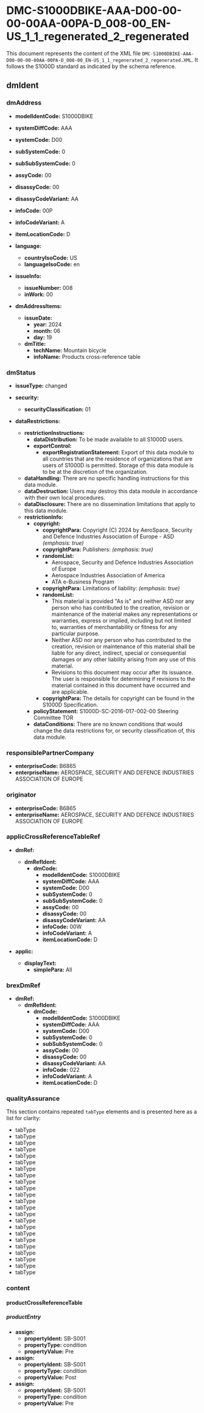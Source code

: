 # DMC-S1000DBIKE-AAA-D00-00-00-00AA-00PA-D_008-00_EN-US_1_1_regenerated_2_regenerated

This document represents the content of the XML file `DMC-S1000DBIKE-AAA-D00-00-00-00AA-00PA-D_008-00_EN-US_1_1_regenerated_2_regenerated.XML`.  It follows the S1000D standard as indicated by the schema reference.

## dmIdent

### dmAddress

*   **modelIdentCode:** S1000DBIKE
*   **systemDiffCode:** AAA
*   **systemCode:** D00
*   **subSystemCode:** 0
*   **subSubSystemCode:** 0
*   **assyCode:** 00
*   **disassyCode:** 00
*   **disassyCodeVariant:** AA
*   **infoCode:** 00P
*   **infoCodeVariant:** A
*   **itemLocationCode:** D

*   **language:**
    *   **countryIsoCode:** US
    *   **languageIsoCode:** en

*   **issueInfo:**
    *   **issueNumber:** 008
    *   **inWork:** 00

*   **dmAddressItems:**
    *   **issueDate:**
        *   **year:** 2024
        *   **month:** 06
        *   **day:** 19
    *   **dmTitle:**
        *   **techName:** Mountain bicycle
        *   **infoName:** Products cross-reference table

### dmStatus

*   **issueType:** changed

*   **security:**
    *   **securityClassification:** 01

*   **dataRestrictions:**
    *   **restrictionInstructions:**
        *   **dataDistribution:** To be made available to all S1000D users.
        *   **exportControl:**
            *   **exportRegistrationStatement:** Export of this data module to all countries that are the residence of organizations that are users of S1000D is permitted. Storage of this data module is to be at the discretion of the organization.
    *   **dataHandling:** There are no specific handling instructions for this data module.
    *   **dataDestruction:** Users may destroy this data module in accordance with their own local procedures.
    *   **dataDisclosure:** There are no dissemination limitations that apply to this data module.
    *   **restrictionInfo:**
        *   **copyright:**
            *   **copyrightPara:** Copyright (C) 2024 by AeroSpace, Security and Defence Industries Association of Europe - ASD  *(emphasis: true)*
            *   **copyrightPara:** Publishers: *(emphasis: true)*
            *   **randomList:**
                *   Aerospace, Security and Defence Industries Association of Europe
                *   Aerospace Industries Association of America
                *   ATA e-Business Program
            *   **copyrightPara:** Limitations of liability: *(emphasis: true)*
            *   **randomList:**
                *   This material is provided "As is" and neither ASD nor any person who has contributed to the creation, revision or maintenance of the material makes any representations or warranties, express or implied, including but not limited to, warranties of merchantability or fitness for any particular purpose.
                *   Neither ASD nor any person who has contributed to the creation, revision or maintenance of this material shall be liable for any direct, indirect, special or consequential damages or any other liability arising from any use of this material.
                *   Revisions to this document may occur after its issuance. The user is responsible for determining if revisions to the material contained in this document have occurred and are applicable.
            *   **copyrightPara:** The details for copyright can be found in the S1000D Specification.
        *   **policyStatement:** S1000D-SC-2016-017-002-00 Steering Committee TOR
        *   **dataConditions:** There are no known conditions that would change the data restrictions for, or security classification of, this data module.

### responsiblePartnerCompany

*   **enterpriseCode:** B6865
*   **enterpriseName:** AEROSPACE, SECURITY AND DEFENCE INDUSTRIES ASSOCIATION OF EUROPE

### originator

*   **enterpriseCode:** B6865
*   **enterpriseName:** AEROSPACE, SECURITY AND DEFENCE INDUSTRIES ASSOCIATION OF EUROPE

### applicCrossReferenceTableRef

*   **dmRef:**
    *   **dmRefIdent:**
        *   **dmCode:**
            *   **modelIdentCode:** S1000DBIKE
            *   **systemDiffCode:** AAA
            *   **systemCode:** D00
            *   **subSystemCode:** 0
            *   **subSubSystemCode:** 0
            *   **assyCode:** 00
            *   **disassyCode:** 00
            *   **disassyCodeVariant:** AA
            *   **infoCode:** 00W
            *   **infoCodeVariant:** A
            *   **itemLocationCode:** D

*   **applic:**
    *   **displayText:**
        *   **simplePara:** All

### brexDmRef

*   **dmRef:**
    *   **dmRefIdent:**
        *   **dmCode:**
            *   **modelIdentCode:** S1000DBIKE
            *   **systemDiffCode:** AAA
            *   **systemCode:** D00
            *   **subSystemCode:** 0
            *   **subSubSystemCode:** 0
            *   **assyCode:** 00
            *   **disassyCode:** 00
            *   **disassyCodeVariant:** AA
            *   **infoCode:** 022
            *   **infoCodeVariant:** A
            *   **itemLocationCode:** D

### qualityAssurance

This section contains repeated `tabType` elements and is presented here as a list for clarity:

*   tabType
*   tabType
*   tabType
*   tabType
*   tabType
*   tabType
*   tabType
*   tabType
*   tabType
*   tabType
*   tabType
*   tabType
*   tabType
*   tabType
*   tabType
*   tabType
*   tabType
*   tabType
*   tabType
*   tabType
*   tabType
*   tabType
*   tabType

### content

#### productCrossReferenceTable

##### productEntry

*   **assign:**
    *   **propertyIdent:** SB-S001
    *   **propertyType:** condition
    *   **propertyValue:** Pre
*   **assign:**
    *   **propertyIdent:** SB-S001
    *   **propertyType:** condition
    *   **propertyValue:** Post
*   **assign:**
    *   **propertyIdent:** SB-S001
    *   **propertyType:** condition
    *   **propertyValue:** Pre